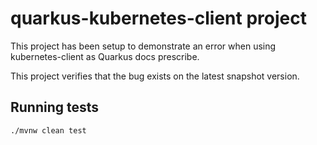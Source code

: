 # quarkus-kubernetes-client project

This project has been setup to demonstrate an error when using kubernetes-client
as Quarkus docs prescribe.

This project verifies that the bug exists on the latest snapshot version.

## Running tests

```shell script
./mvnw clean test
```
